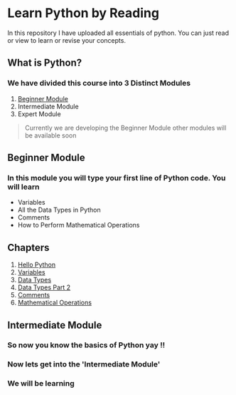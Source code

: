 # Learn Python by Reading
In this repository I have uploaded all essentials of python. You can just read or view to learn or revise your concepts.
## What is Python?


### We have divided this course into 3 Distinct Modules
1. [Beginner Module](BeginnerModule\0-Beginnermodule.md)
2. Intermediate Module
3. Expert Module
> Currently we are developing the Beginner Module other modules will be available soon

## Beginner Module 
### In this module you will type your first line of Python code. You will learn 
- Variables
- All the Data Types in Python 
- Comments
- How to  Perform Mathematical Operations

## Chapters
1. [Hello Python](BeginnerModule\1-HelloPython.md)
2. [Variables](BeginnerModule\2-Variables.md)
3. [Data Types](BeginnerModule\3-DataTypesPT-1.md)
4. [Data Types Part 2](BeginnerModule\4-DataTypesPT-2.md)
5. [Comments](BeginnerModule\5-Comments.md)
6. [Mathematical Operations](BeginnerModule\6-MathematicalOps.md)

## Intermediate Module
### So now you know the basics of Python yay !!
### Now lets get into the 'Intermediate Module'

### We will be learning 
